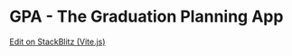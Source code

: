 # GPA - The Graduation Planning App

[Edit on StackBlitz (Vite.js)](https://stackblitz.com/edit/vitejs-vite-vejqqr)
